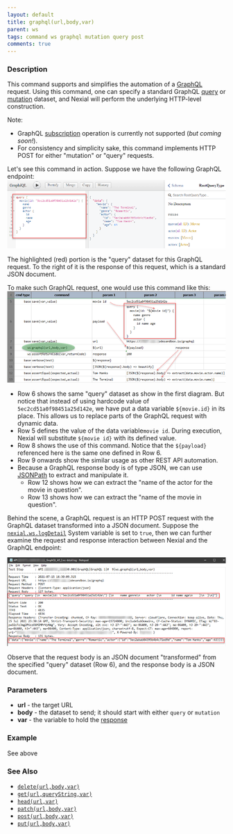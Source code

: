 ```yaml
---
layout: default
title: graphql(url,body,var)
parent: ws
tags: command ws graphql mutation query post 
comments: true
---
```



### Description
This command supports and simplifies the automation of a 
<a href="https://spec.graphql.org/June2018/" class="external-link" target="_nexial_external">GraphQL</a> request. Using
this command, one can specify a standard GraphQL 
<a href="https://spec.graphql.org/June2018/#sec-Query" class="external-link" target="_nexial_external">query</a> or 
<a href="https://spec.graphql.org/June2018/#sec-Mutation" class="external-link" target="_nexial_external">mutation</a> 
dataset, and Nexial will perform the underlying HTTP-level construction.

Note:
- GraphQL <a href="https://spec.graphql.org/June2018/#sec-Subscription" class="external-link" target="_nexial_external">subscription</a> 
  operation is currently not supported (_but coming soon!_).
- For consistency and simplicity sake, this command implements HTTP POST for either "mutation" or "query" requests.

Let's see this command in action. Suppose we have the following GraphQL endpoint:
![](image/graphql_01.png)

The highlighted (red) portion is the "query" dataset for this GraphQL request. To the right of it is the response of
this request, which is a standard JSON document.

To make such GraphQL request, one would use this command like this:
![](image/graphql_02.png)

- Row 6 shows the same "query" dataset as show in the first diagram. But notice that instead of using hardcode value of
  `5ec2cd51a0f98451a25d142e`, we have put a data variable `${movie.id}` in its place. This allows us to replace parts of
  the GraphQL request with dynamic data.
- Row 5 defines the value of the data variable`movie id`. During execution, Nexial will substitute `${movie id}` with 
  its defined value.
- Row 8 shows the use of this command. Notice that the `${payload}` referenced here is the same one defined in Row 6.
- Row 9 onwards show the similar usage as other REST API automation.
- Because a GraphQL response body is of type JSON, we can use [JSONPath](../../jsonpath) to extract and manipulate it.
  - Row 12 shows how we can extract the "name of the actor for the movie in question".
  - Row 13 shows how we can extract the "name of the movie in question".
  
Behind the scene, a GraphQL request is an HTTP POST request with the GraphQL dataset transformed into a JSON document.
Suppose the [`nexial.ws.logDetail`](../../systemvars/index.html#nexial.ws.logDetail) System variable is set to `true`, 
then we can further examine the request and response interaction between Nexial and the GraphQL endpoint:

![](image/graphql_03.png)

Observe that the request body is an JSON document "transformed" from the specified "query" dataset (Row 6), and the 
response body is a JSON document.


### Parameters
- **url** - the target URL
- **body** - the dataset to send; it should start with either `query` or `mutation`
- **var** - the variable to hold the [response](index.html#http-response)


### Example
See above


### See Also
- [`delete(url,body,var)`](delete(url,body,var))
- [`get(url,queryString,var)`](get(url,queryString,var))
- [`head(url,var)`](head(url,var))
- [`patch(url,body,var)`](patch(url,body,var))
- [`post(url,body,var)`](post(url,body,var))
- [`put(url,body,var)`](put(url,body,var))

